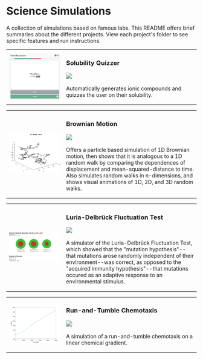 # Science Simulations
A collection of simulations based on famous labs. This README offers brief summaries about the different projects. View each project's folder to see specific features and run instructions.

<table>
    <tr>
        <td width="30%">
            <img src="./Solubility/readme_cover.PNG" />
        </td>
        <td>
            <h3>Solubility Quizzer</h3>
            <a href="./Solubility/README.md">
                <img src="https://img.shields.io/badge/-View_project-blue?logo=github&logoColor=white&style=flat-square">
            </a>
            <p>Automatically generates ionic compounds and quizzes the user on their solubility.</p>
        </td>
    </tr>
</table>

<table>
    <tr>
        <td width="30%">
            <img src="./Brownian Motion/brown.png" />
        </td>
        <td>
            <h3>Brownian Motion</h3>
            <a href="./Brownian Motion/README.md">
                <img src="https://img.shields.io/badge/-View_project-blue?logo=github&logoColor=white&style=flat-square">
            </a>
            <p>Offers a particle based simulation of 1D Brownian motion, then shows that it is analogous to a 1D random walk by comparing the dependences of displacement and mean-squared-distance to time. Also simulates random walks in n-dimensions, and shows visual animations of 1D, 2D, and 3D random walks.</p>
        </td>
    </tr>
</table>

<table>
    <tr>
        <td width="30%">
            <img src="./Luria-Delbruck/luria.png" />
        </td>
        <td>
            <h3>Luria-Delbrück Fluctuation Test</h3>
            <a href="./Luria-Delbruck/README.md">
                <img src="https://img.shields.io/badge/-View_project-blue?logo=github&logoColor=white&style=flat-square">
            </a>
            <p>A simulator of the Luria-Delbrück Fluctuation Test, which showed that the "mutation hypothesis"--that mutations arose randomly independent of their environment--was correct, as opposed to the "acquired immunity hypothesis"--that mutations occured as an adaptive response to an environmental stimulus.</p>
        </td>
    </tr>
</table>

<table>
    <tr>
        <td width="30%">
            <img src="./Chemotaxis/runandtumble_fullplot.png" />
        </td>
        <td>
            <h3>Run-and-Tumble Chemotaxis</h3>
            <a href="./Chemotaxis/README.md">
                <img src="https://img.shields.io/badge/-View_project-blue?logo=github&logoColor=white&style=flat-square">
            </a>
            <p>A simulation of a run-and-tumble chemotaxis on a linear chemical gradient.</p>
        </td>
    </tr>
</table>
